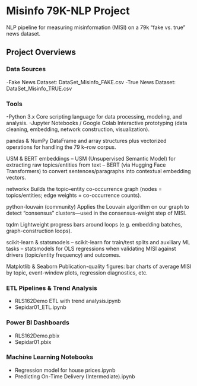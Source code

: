 # Misinfo 79K-NLP Project
NLP pipeline for measuring misinformation (MISI) on a 79k “fake vs. true” news dataset.
## Project Overviews
### Data Sources
-Fake News Dataset: DataSet_Misinfo_FAKE.csv
-True News Dataset: DataSet_Misinfo_TRUE.csv
### Tools
-Python 3.x
Core scripting language for data processing, modeling, and analysis.
-Jupyter Notebooks / Google Colab
Interactive prototyping (data cleaning, embedding, network construction, visualization).

pandas & NumPy
DataFrame and array structures plus vectorized operations for handling the 79 k–row corpus.

USM & BERT embeddings
– USM (Unsupervised Semantic Model) for extracting raw topics/entities from text
– BERT (via Hugging Face Transformers) to convert sentences/paragraphs into contextual embedding vectors.

networkx
Builds the topic–entity co-occurrence graph (nodes = topics/entities; edge weights = co-occurrence counts).

python-louvain (community)
Applies the Louvain algorithm on our graph to detect “consensus” clusters—used in the consensus-weight step of MISI.

tqdm
Lightweight progress bars around loops (e.g. embedding batches, graph-construction loops).

scikit-learn & statsmodels
– scikit-learn for train/test splits and auxiliary ML tasks
– statsmodels for OLS regressions when validating MISI against drivers (topic/entity frequency) and outcomes.

Matplotlib & Seaborn
Publication-quality figures: bar charts of average MISI by topic, event-window plots, regression diagnostics, etc.
### ETL Pipelines & Trend Analysis
- RLS162Demo ETL with trend analysis.ipynb
- Sepidar01_ETL.ipynb
### Power BI Dashboards
- RLS162Demo.pbix
- Sepidar01.pbix
### Machine Learning Notebooks
- Regression model for house prices.ipynb
- Predicting On-Time Delivery (Intermediate).ipynb
